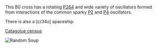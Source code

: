 This B0 cross has a rotating [P264] and wide variety of oscillators formed from interactions of the 
common sparky [P2] and [P4] oscillators.

There is also a [c/34o] spaceship.

[Catagolue census](https://catagolue.appspot.com/census/x18x11x6x3xr2_c2_s0-3_b0_2-4_cross)

![Random Soup](IMG.gif)

[P2]: OSC_1.rle
[P4]: OSC_2.rle
[P264]: OSC_3.rle
[c/340]: SHIP_1.rle
